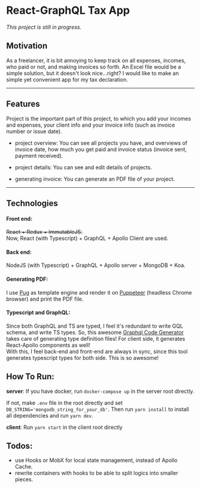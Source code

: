 # React-GraphQL Tax App

_This project is still in progress._

## Motivation

As a freelancer, it is bit annoying to keep track on all expenses, incomes, who paid or not, and making invoices so forth. An Excel file would be a simple solution, but it doesn't look nice...right? I would like to make an simple yet convenient app for my tax declaration.

---

## Features

Project is the important part of this project, to which you add your incomes and expenses, your client info and your invoice info (such as invoice number or issue date).

- project overview: You can see all projects you have, and overviews of invoice date, how much you get paid and invoice status (invoice sent, payment received).

- project details: You can see and edit details of projects.

- generating invoice: You can generate an PDF file of your project.

---

## Technologies

#### Front end:

~~React + Redux + ImmutableJS.~~  
Now, React (with Typescript) + GraphQL + Apollo Client are used.

#### Back end:

NodeJS (with Typescript) + GraphQL + Apollo server + MongoDB + Koa.

#### Generating PDF:

I use [Pug](https://github.com/pugjs/pug) as template engine and render it on [Puppeteer](https://github.com/GoogleChrome/puppeteer) (headless Chrome browser) and print the PDF file.

#### Typescript and GraphQL:

Since both GraphQL and TS are typed, I feel it's redundant to write GQL schema, and write TS types. So, this awesome [Graphql Code Generator](https://github.com/dotansimha/graphql-code-generator) takes care of generating type definition files! For client side, it generates React-Apollo components as well!  
With this, I feel back-end and front-end are always in sync, since this tool generates typescript types for both side. This is so awesome!

## How To Run:

**server**:
If you have docker, run `docker-compose up` in the server root directly.

If not, make `.env` file in the root directly and set `DB_STRING='mongodb_string_for_your_db'`. Then run `yarn install` to install all dependencies and run `yarn dev`.

**client**:
Run `yarn start` in the client root directly

## Todos:

- use Hooks or MobX for local state management, instead of Apollo Cache.
- rewrite containers with hooks to be able to split logics into smaller pieces.
